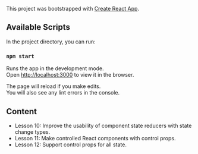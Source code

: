 This project was bootstrapped with [Create React App](https://github.com/facebook/create-react-app).

## Available Scripts

In the project directory, you can run:

### `npm start`

Runs the app in the development mode.<br>
Open [http://localhost:3000](http://localhost:3000) to view it in the browser.

The page will reload if you make edits.<br>
You will also see any lint errors in the console.

## Content

- Lesson 10: Improve the usability of component state reducers with state change types.
- Lesson 11: Make controlled React components with control props.
- Lesson 12: Support control props for all state.
